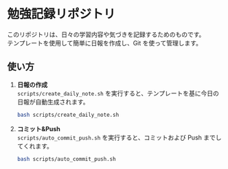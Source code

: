 # 勉強記録リポジトリ

このリポジトリは、日々の学習内容や気づきを記録するためのものです。  
テンプレートを使用して簡単に日報を作成し、Git を使って管理します。

## 使い方

1. **日報の作成**  
   `scripts/create_daily_note.sh` を実行すると、テンプレートを基に今日の日報が自動生成されます。

   ```bash
   bash scripts/create_daily_note.sh
   ```

2. **コミット&Push**  
   `scripts/auto_commit_push.sh` を実行すると、コミットおよび Push までしてくれます。

   ```bash
   bash scripts/auto_commit_push.sh
   ```
